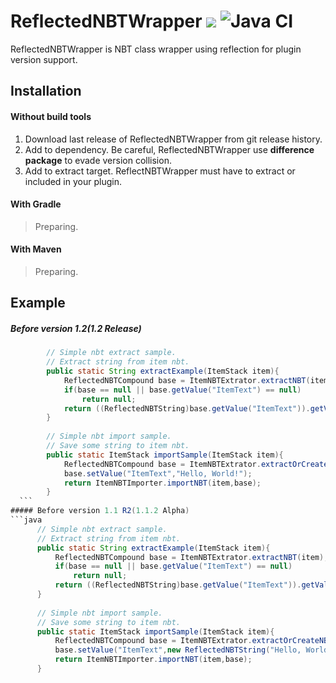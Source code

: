 # **ReflectedNBTWrapper** [![](https://jitci.com/gh/milkyway0308/ReflectedNBTWrapper/svg)](https://jitci.com/gh/milkyway0308/ReflectedNBTWrapper) ![Java CI](https://github.com/milkyway0308/ReflectedNBTWrapper/workflows/Java%20CI/badge.svg)

ReflectedNBTWrapper is NBT class wrapper using reflection for plugin version support.


## Installation
  #### Without build tools
  1. Download last release of ReflectedNBTWrapper from git release history.
  2. Add to dependency. 
  Be careful, ReflectedNBTWrapper use **difference package** to evade version collision.
  3. Add to extract target.
  ReflectNBTWrapper must have to extract or included in your plugin.
  #### With Gradle
  > Preparing.
  #### With Maven
  > Preparing.
## Example
  ##### Before version 1.2(1.2 Release)
  ```java
          // Simple nbt extract sample.
          // Extract string from item nbt.
          public static String extractExample(ItemStack item){
              ReflectedNBTCompound base = ItemNBTExtrator.extractNBT(item);            
              if(base == null || base.getValue("ItemText") == null)
                  return null;
              return ((ReflectedNBTString)base.getValue("ItemText")).getValue();
          }
          
          // Simple nbt import sample.
          // Save some string to item nbt.
          public static ItemStack importSample(ItemStack item){
              ReflectedNBTCompound base = ItemNBTExtrator.extractOrCreateNBT(item);
              base.setValue("ItemText","Hello, World!");
              return ItemNBTImporter.importNBT(item,base);
          }
    ```
  ##### Before version 1.1 R2(1.1.2 Alpha)
  ```java
        // Simple nbt extract sample.
        // Extract string from item nbt.
        public static String extractExample(ItemStack item){
            ReflectedNBTCompound base = ItemNBTExtrator.extractNBT(item);            
            if(base == null || base.getValue("ItemText") == null)
                return null;
            return ((ReflectedNBTString)base.getValue("ItemText")).getValue();
        }
        
        // Simple nbt import sample.
        // Save some string to item nbt.
        public static ItemStack importSample(ItemStack item){
            ReflectedNBTCompound base = ItemNBTExtrator.extractOrCreateNBT(item);
            base.setValue("ItemText",new ReflectedNBTString("Hello, World!"));
            return ItemNBTImporter.importNBT(item,base);
        }
  ```

